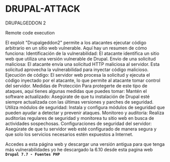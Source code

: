 # DRUPAL-ATTACK
DRUPALGEDDON 2

Remote code execution

El exploit "Drupalgeddon2" permite a los atacantes ejecutar código arbitrario en un sitio web vulnerable. Aquí hay un resumen de cómo funciona:
Identificación de la vulnerabilidad: El atacante identifica un sitio web que utiliza una versión vulnerable de Drupal.
Envio de una solicitud maliciosa: El atacante envía una solicitud HTTP maliciosa al servidor. Esta solicitud aprovecha la vulnerabilidad para inyectar código malicioso.
Ejecución de código: El servidor web procesa la solicitud y ejecuta el código inyectado por el atacante, lo que permite al atacante tomar control del servidor.
Medidas de Protección
Para protegerte de este tipo de ataques, aquí tienes algunas medidas que puedes tomar:
Mantén el software actualizado: Asegúrate de que tu instalación de Drupal esté siempre actualizada con las últimas versiones y parches de seguridad.
Utiliza módulos de seguridad: Instala y configura módulos de seguridad que pueden ayudar a detectar y prevenir ataques.
Monitoreo y auditoría: Realiza auditorías regulares de seguridad y monitorea tu sitio web en busca de actividades sospechosas.
Configuraciones de seguridad del servidor: Asegúrate de que tu servidor web esté configurado de manera segura y que solo los servicios necesarios estén expuestos a Internet.

Accedes a esta página web y descargar una versión antigua para que tenga más vulnerabilidades yo he descargado la 6.10 desde esta pagina web
**`Drupal 7.7 - Fuentes PHP`**

